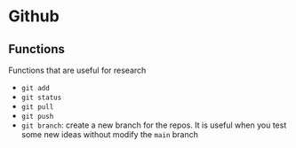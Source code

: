# Github

## Functions

Functions that are useful for research

- `git add`
- `git status`
- `git pull`
- `git push`
- `git branch`: create a new branch for the repos. It is useful when you test some new ideas without modify the `main` branch
